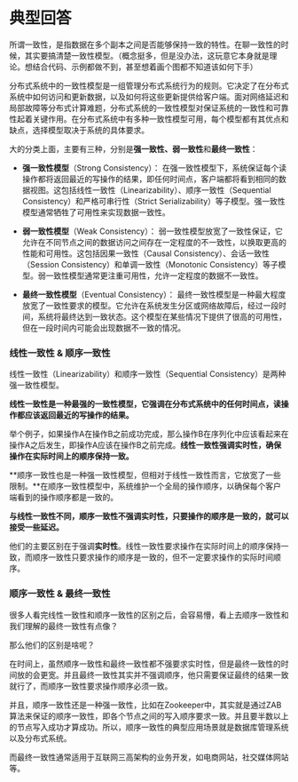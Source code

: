 # 典型回答

所谓一致性，是指数据在多个副本之间是否能够保持一致的特性。在聊一致性的时候，其实要搞清楚一致性模型。（概念挺多，但是没办法，这玩意它本身就是理论。想结合代码、示例都做不到，甚至想着画个图都不知道该如何下手）

分布式系统中的一致性模型是一组管理分布式系统行为的规则。它决定了在分布式系统中如何访问和更新数据，以及如何将这些更新提供给客户端。面对网络延迟和局部故障等分布式计算难题，分布式系统的一致性模型对保证系统的一致性和可靠性起着关键作用。在分布式系统中有多种一致性模型可用，每个模型都有其优点和缺点，选择模型取决于系统的具体要求。

大的分类上面，主要有三种，分别是**强一致性、弱一致性**和**最终一致性**：

- **强一致性模型**（Strong Consistency）： 在强一致性模型下，系统保证每个读操作都将返回最近的写操作的结果，即任何时间点，客户端都将看到相同的数据视图。这包括线性一致性（Linearizability）、顺序一致性（Sequential Consistency）和严格可串行性（Strict Serializability）等子模型。强一致性模型通常牺牲了可用性来实现数据一致性。

- **弱一致性模型**（Weak Consistency）： 弱一致性模型放宽了一致性保证，它允许在不同节点之间的数据访问之间存在一定程度的不一致性，以换取更高的性能和可用性。这包括因果一致性（Causal Consistency）、会话一致性（Session Consistency）和单调一致性（Monotonic Consistency）等子模型。弱一致性模型通常更注重可用性，允许一定程度的数据不一致性。

- **最终一致性模型**（Eventual Consistency）： 最终一致性模型是一种最大程度放宽了一致性要求的模型。它允许在系统发生分区或网络故障后，经过一段时间，系统将最终达到一致状态。这个模型在某些情况下提供了很高的可用性，但在一段时间内可能会出现数据不一致的情况。

### 线性一致性 & 顺序一致性

线性一致性（Linearizability）和顺序一致性（Sequential Consistency）是两种强一致性模型。

**线性一致性是一种最强的一致性模型，它强调在分布式系统中的任何时间点，读操作都应该返回最近的写操作的结果。**

举个例子，如果操作A在操作B之前成功完成，那么操作B在序列化中应该看起来在操作A之后发生，即操作A应该在操作B之前完成。**线性一致性强调实时性，确保操作在实际时间上的顺序保持一致。**

**顺序一致性也是一种强一致性模型，但相对于线性一致性而言，它放宽了一些限制。**在顺序一致性模型中，系统维护一个全局的操作顺序，以确保每个客户端看到的操作顺序都是一致的。

**与线性一致性不同，顺序一致性不强调实时性，只要操作的顺序是一致的，就可以接受一些延迟。**

他们的主要区别在于强调**实时性**。线性一致性要求操作在实际时间上的顺序保持一致，而顺序一致性只要求操作的顺序是一致的，但不一定要求操作的实际时间顺序。


### 顺序一致性 & 最终一致性

很多人看完线性一致性和顺序一致性的区别之后，会容易懵，看上去顺序一致性和我们理解的最终一致性有点像？

那么他们的区别是啥呢？

在时间上，虽然顺序一致性和最终一致性都不强要求实时性，但是最终一致性的时间放的会更宽。并且最终一致性其实并不强调顺序，他只需要保证最终的结果一致就行了，而顺序一致性要求操作顺序必须一致。

并且，顺序一致性还是一种强一致性，比如在Zookeeper中，其实就是通过ZAB算法来保证的顺序一致性，即各个节点之间的写入顺序要求一致。并且要半数以上的节点写入成功才算成功。所以，顺序一致性的典型应用场景就是数据库管理系统以及分布式系统。

而最终一致性通常适用于互联网三高架构的业务开发，如电商网站，社交媒体网站等。
